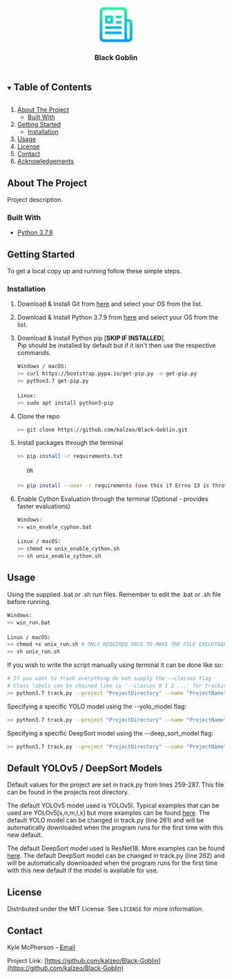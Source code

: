 <!--
*** Thanks for checking out the Best-README-Template. If you have a suggestion
*** that would make this better, please fork the repo and create a pull request
*** or simply open an issue with the tag "enhancement".
*** Thanks again! Now go create something AMAZING! :D
***
***
***
*** To avoid retyping too much info. Do a search and replace for the following:
*** github_username, repo_name, twitter_handle, email, project_title, project_description
-->



<!-- PROJECT SHIELDS -->
<!--
*** I'm using markdown "reference style" links for readability.
*** Reference links are enclosed in brackets [ ] instead of parentheses ( ).
*** See the bottom of this document for the declaration of the reference variables
*** for contributors-url, forks-url, etc. This is an optional, concise syntax you may use.
*** https://www.markdownguide.org/basic-syntax/#reference-style-links
-->




<!-- PROJECT LOGO -->
<br />
<p align="center">
  <a href="https://github.com/kalzeo/Black-Goblin">
    <img src="images/logo.png" alt="Logo" width="80" height="80">
  </a>

  <h3 align="center">Black Goblin</h3>
</p>



<!-- TABLE OF CONTENTS -->
<details open="open">
  <summary><h2 style="display: inline-block">Table of Contents</h2></summary>
  <ol>
    <li>
      <a href="#about-the-project">About The Project</a>
      <ul>
        <li><a href="#built-with">Built With</a></li>
      </ul>
    </li>
    <li>
      <a href="#getting-started">Getting Started</a>
      <ul>
        <li><a href="#installation">Installation</a></li>
      </ul>
    </li>
    <li><a href="#usage">Usage</a></li>
    <li><a href="#license">License</a></li>
    <li><a href="#contact">Contact</a></li>
    <li><a href="#acknowledgements">Acknowledgements</a></li>
  </ol>
</details>



<!-- ABOUT THE PROJECT -->
## About The Project

Project description.

### Built With

* [Python 3.7.9](https://www.python.org/downloads/release/python-379/)



<!-- GETTING STARTED -->
## Getting Started

To get a local copy up and running follow these simple steps.

### Installation

1. Download & Install Git from [here](https://git-scm.com/downloads) and select your OS from the list.

2. Download & Install Python 3.7.9 from [here](https://www.python.org/downloads/release/python-379/) and select your OS from the list.

3. Download & Install Python pip [**SKIP IF INSTALLED**].
   <br>
   Pip should be installed by default but if it isn't then use the respective commands.
   ```sh
   Windows / macOS:
   >> curl https://bootstrap.pypa.io/get-pip.py -o get-pip.py
   >> python3.7 get-pip.py
   
   Linux:
   >> sudo apt install python3-pip
   ```
   
4. Clone the repo
   ```sh
   >> git clone https://github.com/kalzeo/Black-Goblin.git
   ```
   
5. Install packages through the terminal
   ```sh
   >> pip install -r requirements.txt
   
      OR
      
   >> pip install --user -r requirements (use this if Errno 13 is thrown)
   ```
   
6. Enable Cython Evaluation through the terminal (Optional - provides faster evaluations)
   ```sh
   Windows:
   >> win_enable_cyphon.bat
   
   Linux / macOS:
   >> chmod +x unix_enable_cython.sh
   >> sh unix_enable_cython.sh
   ```



<!-- USAGE EXAMPLES -->
## Usage

Using the supplied .bat or .sh run files. Remember to edit the .bat or .sh file before running.
   ```sh
   Windows:
   >> win_run.bat
   
   Linux / macOS:
   >> chmod +x unix_run.sh # ONLY REQUIRED ONCE TO MAKE THE FILE EXECUTABLE
   >> sh unix_run.sh
   ```

If you wish to write the script manually using terminal it can be done like so:
```sh
# If you want to track everything do not supply the --classes flag
# Class labels can be chained like so '--classes 0 1 2 ...' for tracking specific objects. See 'Class Indexes.xlsx' for more class labels. 
>> python3.7 track.py --project "ProjectDirectory" --name "ProjectName" --source "VideoPath" --classes 0
```

Specifying a specific YOLO model using the --yolo_model flag:
```sh
>> python3.7 track.py --project "ProjectDirectory" --name "ProjectName" --source "VideoPath" --classes 0 --yolo_model "yolov5s.pt"
```

Specifying a specific DeepSort model using the --deep_sort_model flag:
```sh
>> python3.7 track.py --project "ProjectDirectory" --name "ProjectName" --source "VideoPath" --classes 0 --yolo_model "yolov5s.pt" --deep_sort_model osnet_x0_5_market1501
```

<!-- DEFAULTS -->
## Default YOLOv5 / DeepSort Models

Default values for the project are set in track.py from lines 259-287. This file can be found in the projects root directory.

The default YOLOv5 model used is YOLOv5l. Typical examples that can be used are YOLOv5[s,n,m,l,x] but more examples can be found [here](https://github.com/ultralytics/yolov5#pretrained-checkpoints). 
The default YOLO model can be changed in track.py (line 261) and will be automatically downloaded when the program runs for the first time with this new default.

The default DeepSort model used is ResNet18. More examples can be found [here](https://kaiyangzhou.github.io/deep-person-reid/MODEL_ZOO). 
The default DeepSort model can be changed in track.py (line 262) and will be automatically downloaded when the program runs for the first time with this new default if the model is available for use.


<!-- LICENSE -->
## License

Distributed under the MIT License. See `LICENSE` for more information.



<!-- CONTACT -->
## Contact

Kyle McPherson - [Email](mailto:k.mcpherson13@rgu.ac.uk)

Project Link: [https://github.com/kalzeo/Black-Goblin](https://github.com/kalzeo/Black-Goblin)
